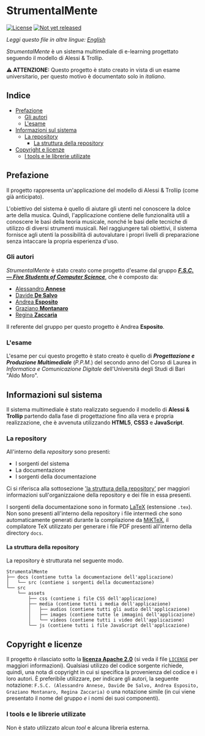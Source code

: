 # StrumentalMente<!-- omit in toc -->

[![License](https://img.shields.io/github/license/F-S-C/StrumentalMente.svg?style=for-the-badge)](https://github.com/F-S-C/StrumentalMente/blob/master/LICENSE)
[![Not yet released](https://img.shields.io/badge/release-non%20ancora%20rilasciato-orange.svg?style=for-the-badge)](https://github.com/F-S-C/StrumentalMente/releases)
<!--[![Latest release](https://img.shields.io/github/release/F-S-C/StrumentalMente.svg?style=for-the-badge)](https://github.com/F-S-C/StrumentalMente/releases)-->

_Leggi questo file in altre lingue: [English](https://github.com/F-S-C/StrumentalMente/blob/master/README.md)_

_StrumentalMente_ è un sistema multimediale di e-learning progettato seguendo il modello di Alessi & Trollip.

**:warning: ATTENZIONE:** Questo progetto è stato creato in vista di un esame universitario, per questo motivo è documentato solo in *italiano*.

## Indice<!-- omit in toc -->

- [Prefazione](#prefazione)
  - [Gli autori](#gli-autori)
  - [L'esame](#lesame)
- [Informazioni sul sistema](#informazioni-sul-sistema)
  - [La repository](#la-repository)
    - [La struttura della repository](#la-struttura-della-repository)
- [Copyright e licenze](#copyright-e-licenze)
  - [I tools e le librerie utilizate](#i-tools-e-le-librerie-utilizate)

## Prefazione

Il progetto rappresenta un'applicazione del modello di Alessi & Trollip (come già anticipato).

L'obiettivo del sistema è quello di aiutare gli utenti nel conoscere la dolce arte della musica. Quindi, l'applicazione contiene delle funzionalità utili a conoscere le basi della teoria musicale, nonché le basi delle tecniche di utilizzo di diversi strumenti musicali. Nel raggiungere tali obiettivi, il sistema fornisce agli utenti la possibilità di autovalutare i propri livelli di preparazione senza intaccare la propria esperienza d'uso.

### Gli autori

_StrumentalMente_ è stato creato come progetto d'esame dal gruppo [**_F.S.C. &mdash; Five Students of Computer Science_**](https://github.com/F-S-C), che è composto da:

- [Alessandro **Annese**](https://github.com/Ax3lFernus)
- [Davide **De Salvo**](https://github.com/Davidedes)
- [Andrea **Esposito**](https://github.com/espositoandrea)
- [Graziano **Montanaro**](https://github.com/prewarning)
- [Regina **Zaccaria**](https://github.com/ReginaZaccaria)

Il referente del gruppo per questo progetto è Andrea **Esposito**.

### L'esame

L'esame per cui questo progetto è stato creato è quello di **_Progettazione e Produzione Multimediale_** (_P.P.M._) del secondo anno del Corso di Laurea in _Informatica e Comunicazione Digitale_ dell'Università degli Studi di Bari "Aldo Moro".

## Informazioni sul sistema

Il sistema multimediale è stato realizzato seguendo il modello di **Alessi & Trollip** partendo dalla fase di progettazione fino alla vera e propria realizzazione, che è avvenuta utilizzando **HTML5**, **CSS3** e **JavaScript**.

### La repository

All'interno della _repository_ sono presenti:

- I sorgenti del sistema
- La documentazione
- I sorgenti della documentazione

Ci si riferisca alla sottosezione ['la struttura della repository'](#la-struttura-della-repository) per maggiori informazioni sull'organizzaione della repository e dei file in essa presenti.

I sorgenti della documentazione sono in formato [LaTeX](https://www.latex-project.org/) (estensione `.tex`). Non sono presenti all'interno della repository i file intermedi che sono automaticamente generati durante la compilazione da [MiKTeX](https://miktex.org/), il compilatore TeX utilizzato per generare i file PDF presenti all'interno della directory `docs`.

#### La struttura della repository

La repository è strutturata nel seguente modo.

```plaintext
StrumentalMente
├── docs (contiene tutta la documentazione dell'applicazione)
│   └── src (contiene i sorgenti della documentazione)
└── src
    └── assets
        ├── css (contiene i file CSS dell'applicazione)
        ├── media (contiene tutti i media dell'applicazione)
        │   ├── audios (contiene tutti gli audio dell'applicazione)
        │   ├── images (contiene tutte le immagini dell'applicazione)
        │   └── videos (contiene tutti i video dell'applicazione)
        └── js (contiene tutti i file JavaScript dell'applicazione)
```

## Copyright e licenze

Il progetto è rilasciato sotto la [**licenza Apache 2.0**](https://github.com/F-S-C/StrumentalMente/blob/master/LICENSE) (si veda il file [`LICENSE`](https://github.com/F-S-C/StrumentalMente/blob/master/LICENSE) per maggiori informazioni). Qualsiasi utilizzo del codice sorgente richiede, quindi, una nota di copyright in cui si specifica la provenienza del codice e i loro autori. È preferibile utilizzare, per indicare gli autori, la seguente notazione: `F.S.C. (Alessandro Annese, Davide De Salvo, Andrea Esposito, Graziano Montanaro, Regina Zaccaria)` o una notazione simile (in cui viene presentato il nome del gruppo _e_ i nomi dei suoi componenti).

### I tools e le librerie utilizate

Non è stato utilizzato alcun _tool_ e alcuna libreria esterna.